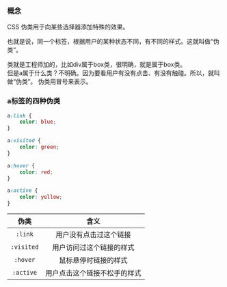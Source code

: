 ### 概念
CSS 伪类用于向某些选择器添加特殊的效果。  

也就是说，同一个标签，根据用户的某种状态不同，有不同的样式。这就叫做“伪类”。  

类就是工程师加的，比如div属于box类，很明确，就是属于box类。  
但是a属于什么类？不明确。因为要看用户有没有点击、有没有触碰。所以，就叫做“伪类”。伪类用冒号来表示。

### a标签的四种伪类
```css
a:link {
    color: blue;
}

a:visited {
    color: green;
}

a:hover {
    color: red;
}

a:active {
    color: yellow;
}

```

| 伪类 | 含义 |
| :---: | :---: |
| `:link` | 用户没有点击过这个链接  |
| `:visited` | 用户访问过这个链接的样式  |
| `:hover` | 鼠标悬停时链接的样式 |
| `:active` | 用户点击这个链接不松手的样式  |